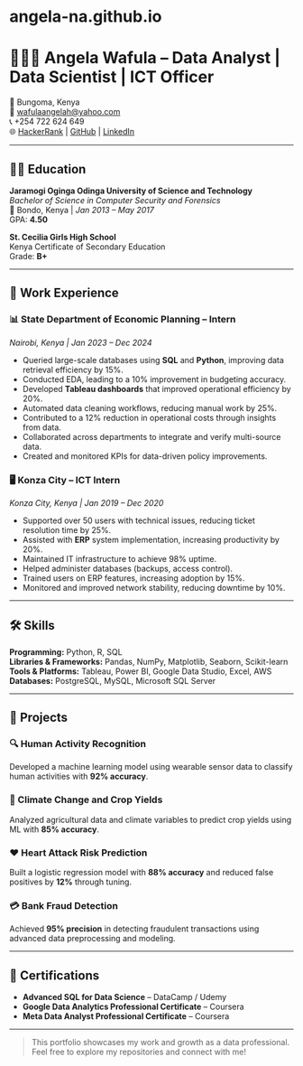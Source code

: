 # angela-na.github.io
# 👩🏽‍💻 Angela Wafula – Data Analyst | Data Scientist | ICT Officer

📍 Bungoma, Kenya  
📧 [wafulaangelah@yahoo.com](mailto:wafulaangelah@yahoo.com)  
📞 +254 722 624 649  
🌐 [HackerRank](#) | [GitHub](#) | [LinkedIn](#)  

---

## 🧑‍🎓 Education

**Jaramogi Oginga Odinga University of Science and Technology**  
*Bachelor of Science in Computer Security and Forensics*  
📍 Bondo, Kenya | *Jan 2013 – May 2017*  
GPA: **4.50**

**St. Cecilia Girls High School**  
Kenya Certificate of Secondary Education  
Grade: **B+**

---

## 💼 Work Experience

### 📊 State Department of Economic Planning – Intern  
*Nairobi, Kenya | Jan 2023 – Dec 2024*  
- Queried large-scale databases using **SQL** and **Python**, improving data retrieval efficiency by 15%.
- Conducted EDA, leading to a 10% improvement in budgeting accuracy.
- Developed **Tableau dashboards** that improved operational efficiency by 20%.
- Automated data cleaning workflows, reducing manual work by 25%.
- Contributed to a 12% reduction in operational costs through insights from data.
- Collaborated across departments to integrate and verify multi-source data.
- Created and monitored KPIs for data-driven policy improvements.

### 🖥️ Konza City – ICT Intern  
*Konza City, Kenya | Jan 2019 – Dec 2020*  
- Supported over 50 users with technical issues, reducing ticket resolution time by 25%.
- Assisted with **ERP** system implementation, increasing productivity by 20%.
- Maintained IT infrastructure to achieve 98% uptime.
- Helped administer databases (backups, access control).
- Trained users on ERP features, increasing adoption by 15%.
- Monitored and improved network stability, reducing downtime by 10%.

---

## 🛠️ Skills

**Programming:** Python, R, SQL  
**Libraries & Frameworks:** Pandas, NumPy, Matplotlib, Seaborn, Scikit-learn  
**Tools & Platforms:** Tableau, Power BI, Google Data Studio, Excel, AWS  
**Databases:** PostgreSQL, MySQL, Microsoft SQL Server  

---

## 📂 Projects

### 🔍 Human Activity Recognition  
Developed a machine learning model using wearable sensor data to classify human activities with **92% accuracy**.

### 🌾 Climate Change and Crop Yields  
Analyzed agricultural data and climate variables to predict crop yields using ML with **85% accuracy**.

### ❤️ Heart Attack Risk Prediction  
Built a logistic regression model with **88% accuracy** and reduced false positives by **12%** through tuning.

### 💳 Bank Fraud Detection  
Achieved **95% precision** in detecting fraudulent transactions using advanced data preprocessing and modeling.

---

## 📜 Certifications

- **Advanced SQL for Data Science** – DataCamp / Udemy  
- **Google Data Analytics Professional Certificate** – Coursera  
- **Meta Data Analyst Professional Certificate** – Coursera  

---

> This portfolio showcases my work and growth as a data professional. Feel free to explore my repositories and connect with me!
